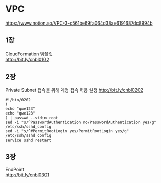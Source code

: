# VPC
https://www.notion.so/VPC-3-c561be69fa064d38ae6191687dc8994b

## 1장

CloudFormation 템플릿   
http://bit.ly/cnbl0102

## 2장

Private Subnet 접속을 위해 계정 접속 허용 설정
http://bit.ly/cnbl0202
```
#!/bin/0202
(
echo "qwe123"
echo "qwe123"
) | passwd --stdin root
sed -i "s/^PasswordAuthentication no/PasswordAuthentication yes/g" /etc/ssh/sshd_config
sed -i "s/^#PermitRootLogin yes/PermitRootLogin yes/g" /etc/ssh/sshd_config
service sshd restart
```

## 3장   
EndPoint   
http://bit.ly/cnbl0301


